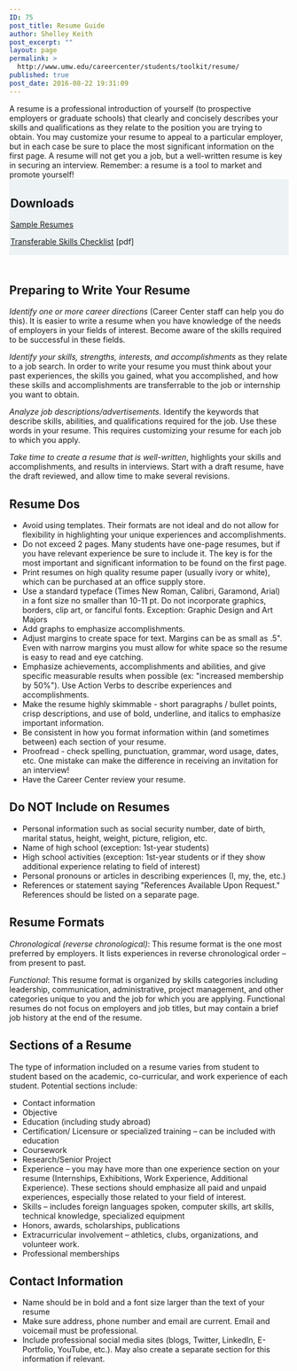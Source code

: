 ```yaml
---
ID: 75
post_title: Resume Guide
author: Shelley Keith
post_excerpt: ""
layout: page
permalink: >
  http://www.umw.edu/careercenter/students/toolkit/resume/
published: true
post_date: 2016-08-22 19:31:09
---
```

<div class="three-fourths first">A resume is a professional introduction of yourself (to prospective employers or graduate schools) that clearly and concisely describes your skills and qualifications as they relate to the position you are trying to obtain. You may customize your resume to appeal to a particular employer, but in each case be sure to place the most significant information on the first page. A resume will not get you a job, but a well-written resume is key in securing an interview. Remember: a resume is a tool to market and promote yourself!</div>
<div class="one-fourth" style="background-color: #edf3f4; border: 2px solid #edf3f4;">
<h2>Downloads</h2>
<a href="/sample-resumes/">Sample Resumes</a>

<a href="http://www.umw.edu/careercenter/wp-content/uploads/sites/41/2016/08/Transferrable-skills.pdf">Transferable Skills Checklist</a> [pdf]

</div>
<h2 style="clear: both; padding-top: 1em;">Preparing to Write Your Resume</h2>
<em>Identify one or more career directions</em> (Career Center staff can help you do this). It is easier to write a resume when you have knowledge of the needs of employers in your fields of interest. Become aware of the skills required to be successful in these fields.

<em>Identify your skills, strengths, interests, and accomplishments</em> as they relate to a job search. In order to write your resume you must think about your past experiences, the skills you gained, what you accomplished, and how these skills and accomplishments are transferrable to the job or internship you want to obtain.

<em>Analyze job descriptions/advertisements.</em> Identify the keywords that describe skills, abilities, and qualifications required for the job. Use these words in your resume. This requires customizing your resume for each job to which you apply.

<em>Take time to create a resume that is well-written</em>, highlights your skills and accomplishments, and results in interviews. Start with a draft resume, have the draft reviewed, and allow time to make several revisions.
<h2>Resume Dos</h2>
<ul>
 	<li>Avoid using templates. Their formats are not ideal and do not allow for flexibility in highlighting your unique experiences and accomplishments.</li>
 	<li>Do not exceed 2 pages. Many students have one-page resumes, but if you have relevant experience be sure to include it. The key is for the most important and significant information to be found on the first page.</li>
 	<li>Print resumes on high quality resume paper (usually ivory or white), which can be purchased at an office supply store.</li>
 	<li>Use a standard typeface (Times New Roman, Calibri, Garamond, Arial) in a font size no smaller than 10-11 pt. Do not incorporate graphics, borders, clip art, or fanciful fonts. Exception: Graphic Design and Art Majors</li>
 	<li>Add graphs to emphasize accomplishments.</li>
 	<li>Adjust margins to create space for text. Margins can be as small as .5". Even with narrow margins you must allow for white space so the resume is easy to read and eye catching.</li>
 	<li>Emphasize achievements, accomplishments and abilities, and give specific measurable results when possible (ex: "increased membership by 50%"). Use Action Verbs to describe experiences and accomplishments.</li>
 	<li>Make the resume highly skimmable - short paragraphs / bullet points, crisp descriptions, and use of bold, underline, and italics to emphasize important information.</li>
 	<li>Be consistent in how you format information within (and sometimes between) each section of your resume.</li>
 	<li>Proofread - check spelling, punctuation, grammar, word usage, dates, etc. One mistake can make the difference in receiving an invitation for an interview!</li>
 	<li>Have the Career Center review your resume.</li>
</ul>
<h2>Do NOT Include on Resumes</h2>
<ul>
 	<li>Personal information such as social security number, date of birth, marital status, height, weight, picture, religion, etc.</li>
 	<li>Name of high school (exception: 1st-year students)</li>
 	<li>High school activities (exception: 1st-year students or if they show additional experience relating to field of interest)</li>
 	<li>Personal pronouns or articles in describing experiences (I, my, the, etc.)</li>
 	<li>References or statement saying "References Available Upon Request." References should be listed on a separate page.</li>
</ul>
<h2>Resume Formats</h2>
<em>Chronological (reverse chronological)</em>: This resume format is the one most preferred by employers. It lists experiences in reverse chronological order – from present to past.

<em>Functional</em>: This resume format is organized by skills categories including leadership, communication, administrative, project management, and other categories unique to you and the job for which you are applying. Functional resumes do not focus on employers and job titles, but may contain a brief job history at the end of the resume.
<h2>Sections of a Resume</h2>
The type of information included on a resume varies from student to student based on the academic, co-curricular, and work experience of each student. Potential sections include:
<ul>
 	<li>Contact information</li>
 	<li>Objective</li>
 	<li>Education (including study abroad)</li>
 	<li>Certification/ Licensure or specialized training – can be included with education</li>
 	<li>Coursework</li>
 	<li>Research/Senior Project</li>
 	<li>Experience – you may have more than one experience section on your resume (Internships, Exhibitions, Work Experience, Additional Experience). These sections should emphasize all paid and unpaid experiences, especially those related to your field of interest.</li>
 	<li>Skills – includes foreign languages spoken, computer skills, art skills, technical knowledge, specialized equipment</li>
 	<li>Honors, awards, scholarships, publications</li>
 	<li>Extracurricular involvement – athletics, clubs, organizations, and volunteer work.</li>
 	<li>Professional memberships</li>
</ul>
<h2>Contact Information</h2>
<ul>
 	<li>Name should be in bold and a font size larger than the text of your resume</li>
 	<li>Make sure address, phone number and email are current. Email and voicemail must be professional.</li>
 	<li>Include professional social media sites (blogs, Twitter, LinkedIn, E-Portfolio, YouTube, etc.). May also create a separate section for this information if relevant.</li>
</ul>